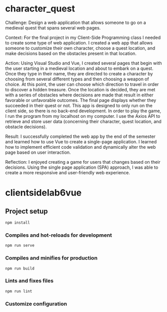 # character_quest

Challenge: Design a web application that allows someone to go on a medieval quest that spans several web pages.

Context: For the final project in my Client-Side Programming class I needed to create some type of web application. I created a web app that allows someone to customize their own character, choose a quest location, and make decisions based on the obstacles present in that location.

Action: Using Visual Studio and Vue, I created several pages that begin with the user starting in a medieval location and about to embark on a quest. Once they type in their name, they are directed to create a character by choosing from several different types and then choosing a weapon of choice. At this point, the user can choose which direction to travel in order to discover a hidden treasure. Once the location is decided, they are met with a series of obstacles where decisions are made that result in either favorable or unfavorable outcomes. The final page displays whether they succeeded in their quest or not. This app is designed to only run on the client side, so there is no back-end development. In order to play the game, I run the program from my localhost on my computer. I use the Axios API to retrieve and store user data (concerning their character, quest location, and obstacle decisions).

Result: I successfully completed the web app by the end of the semester and learned how to use Vue to create a single-page application. I learned how to implement efficient code validation and dynamically alter the web page based on user interaction.

Reflection: I enjoyed creating a game for users that changes based on their decisions. Using the single page application (SPA) approach, I was able to create a more responsive and user-friendly web experience.

# clientsidelab6vue

## Project setup
```
npm install
```

### Compiles and hot-reloads for development
```
npm run serve
```

### Compiles and minifies for production
```
npm run build
```

### Lints and fixes files
```
npm run lint
```

### Customize configuration


